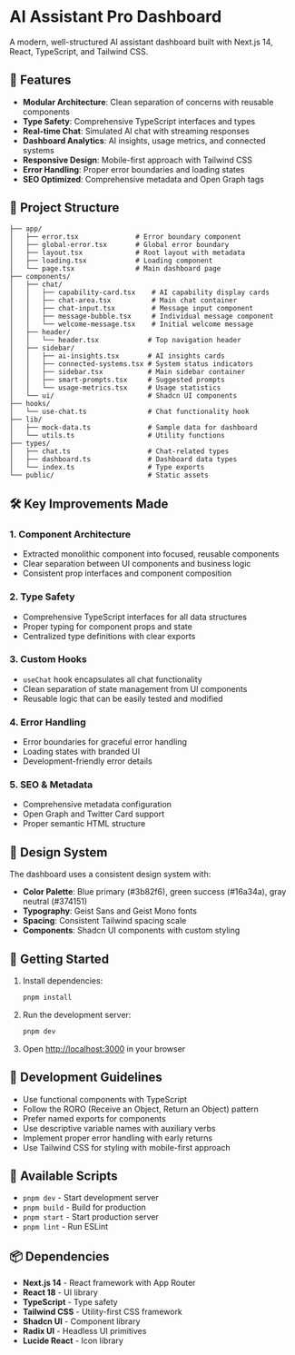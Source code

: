 # AI Assistant Pro Dashboard

A modern, well-structured AI assistant dashboard built with Next.js 14, React, TypeScript, and Tailwind CSS.

## 🚀 Features

- **Modular Architecture**: Clean separation of concerns with reusable components
- **Type Safety**: Comprehensive TypeScript interfaces and types
- **Real-time Chat**: Simulated AI chat with streaming responses
- **Dashboard Analytics**: AI insights, usage metrics, and connected systems
- **Responsive Design**: Mobile-first approach with Tailwind CSS
- **Error Handling**: Proper error boundaries and loading states
- **SEO Optimized**: Comprehensive metadata and Open Graph tags

## 📁 Project Structure

```
├── app/
│   ├── error.tsx              # Error boundary component
│   ├── global-error.tsx       # Global error boundary
│   ├── layout.tsx             # Root layout with metadata
│   ├── loading.tsx            # Loading component
│   └── page.tsx               # Main dashboard page
├── components/
│   ├── chat/
│   │   ├── capability-card.tsx    # AI capability display cards
│   │   ├── chat-area.tsx          # Main chat container
│   │   ├── chat-input.tsx         # Message input component
│   │   ├── message-bubble.tsx     # Individual message component
│   │   └── welcome-message.tsx    # Initial welcome message
│   ├── header/
│   │   └── header.tsx            # Top navigation header
│   ├── sidebar/
│   │   ├── ai-insights.tsx       # AI insights cards
│   │   ├── connected-systems.tsx # System status indicators
│   │   ├── sidebar.tsx           # Main sidebar container
│   │   ├── smart-prompts.tsx     # Suggested prompts
│   │   └── usage-metrics.tsx     # Usage statistics
│   └── ui/                       # Shadcn UI components
├── hooks/
│   └── use-chat.ts               # Chat functionality hook
├── lib/
│   ├── mock-data.ts              # Sample data for dashboard
│   └── utils.ts                  # Utility functions
├── types/
│   ├── chat.ts                   # Chat-related types
│   ├── dashboard.ts              # Dashboard data types
│   └── index.ts                  # Type exports
└── public/                       # Static assets
```

## 🛠️ Key Improvements Made

### 1. **Component Architecture**

- Extracted monolithic component into focused, reusable components
- Clear separation between UI components and business logic
- Consistent prop interfaces and component composition

### 2. **Type Safety**

- Comprehensive TypeScript interfaces for all data structures
- Proper typing for component props and state
- Centralized type definitions with clear exports

### 3. **Custom Hooks**

- `useChat` hook encapsulates all chat functionality
- Clean separation of state management from UI components
- Reusable logic that can be easily tested and modified

### 4. **Error Handling**

- Error boundaries for graceful error handling
- Loading states with branded UI
- Development-friendly error details

### 5. **SEO & Metadata**

- Comprehensive metadata configuration
- Open Graph and Twitter Card support
- Proper semantic HTML structure

## 🎨 Design System

The dashboard uses a consistent design system with:

- **Color Palette**: Blue primary (#3b82f6), green success (#16a34a), gray neutral (#374151)
- **Typography**: Geist Sans and Geist Mono fonts
- **Spacing**: Consistent Tailwind spacing scale
- **Components**: Shadcn UI components with custom styling

## 🚀 Getting Started

1. Install dependencies:

   ```bash
   pnpm install
   ```

2. Run the development server:

   ```bash
   pnpm dev
   ```

3. Open [http://localhost:3000](http://localhost:3000) in your browser

## 📝 Development Guidelines

- Use functional components with TypeScript
- Follow the RORO (Receive an Object, Return an Object) pattern
- Prefer named exports for components
- Use descriptive variable names with auxiliary verbs
- Implement proper error handling with early returns
- Use Tailwind CSS for styling with mobile-first approach

## 🔧 Available Scripts

- `pnpm dev` - Start development server
- `pnpm build` - Build for production
- `pnpm start` - Start production server
- `pnpm lint` - Run ESLint

## 📦 Dependencies

- **Next.js 14** - React framework with App Router
- **React 18** - UI library
- **TypeScript** - Type safety
- **Tailwind CSS** - Utility-first CSS framework
- **Shadcn UI** - Component library
- **Radix UI** - Headless UI primitives
- **Lucide React** - Icon library

